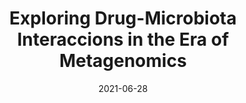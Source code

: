 ---
title: "Exploring Drug-Microbiota Interaccions in the Era of Metagenomics"
collection: Talk
type: "Oral Presentation"
permalink: /talks/2021_ihmc
venue: "8th International Human Microbiome Consortium Congress"
date: 2021-06-28
location: "Online"
---
